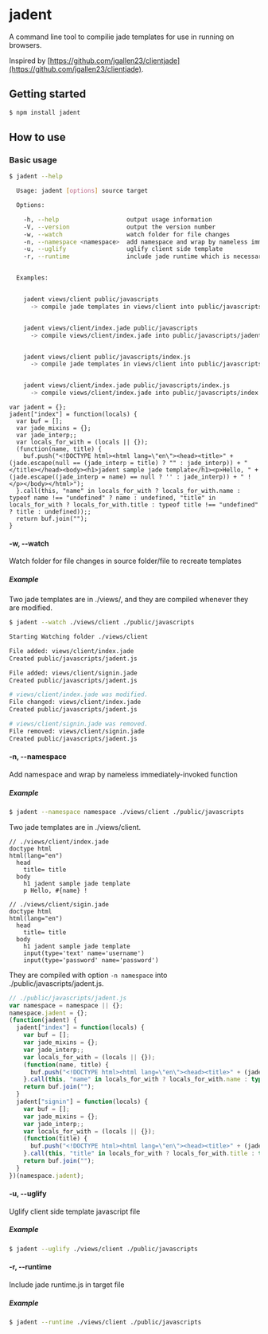 # jadent
A command line tool to compilie jade templates for use in running on browsers.

Inspired by [https://github.com/jgallen23/clientjade](https://github.com/jgallen23/clientjade).

## Getting started
```bash
$ npm install jadent
```

## How to use
### Basic usage

```bash
$ jadent --help

  Usage: jadent [options] source target

  Options:

    -h, --help                   output usage information
    -V, --version                output the version number
    -w, --watch                  watch folder for file changes
    -n, --namespace <namespace>  add namespace and wrap by nameless immediately-invoked function
    -u, --uglify                 uglify client side template
    -r, --runtime                include jade runtime which is necessary for client browser


  Examples:


    jadent views/client public/javascripts
      -> compile jade templates in views/client into public/javascripts/jadent.js


    jadent views/client/index.jade public/javascripts
      -> compile views/client/index.jade into public/javascripts/jadent.js


    jadent views/client public/javascripts/index.js
      -> compile jade templates in views/client into public/javascripts/index.js


    jadent views/client/index.jade public/javascripts/index.js
      -> compile views/client/index.jade into public/javascripts/index.js
```

```jacascript
var jadent = {};
jadent["index"] = function(locals) {
  var buf = [];
  var jade_mixins = {};
  var jade_interp;;
  var locals_for_with = (locals || {});
  (function(name, title) {
    buf.push("<!DOCTYPE html><html lang=\"en\"><head><title>" + (jade.escape(null == (jade_interp = title) ? "" : jade_interp)) + "</title></head><body><h1>jadent sample jade template</h1><p>Hello, " + (jade.escape((jade_interp = name) == null ? '' : jade_interp)) + " !</p></body></html>");
  }.call(this, "name" in locals_for_with ? locals_for_with.name : typeof name !== "undefined" ? name : undefined, "title" in locals_for_with ? locals_for_with.title : typeof title !== "undefined" ? title : undefined));;
  return buf.join("");
}
```

#### -w, --watch
Watch folder for file changes in source folder/file to recreate templates

##### Example
Two jade templates are in ./views/, and they are compiled whenever they are modified.

```bash
$ jadent --watch ./views/client ./public/javascripts

Starting Watching folder ./views/client

File added: views/client/index.jade
Created public/javascripts/jadent.js

File added: views/client/signin.jade
Created public/javascripts/jadent.js

# views/client/index.jade was modified.
File changed: views/client/index.jade
Created public/javascripts/jadent.js

# views/client/signin.jade was removed.
File removed: views/client/signin.jade
Created public/javascripts/jadent.js
```

#### -n, --namespace <namespace>
Add namespace and wrap by nameless immediately-invoked function

##### Example
```bash
$ jadent --namespace namespace ./views/client ./public/javascripts
```

Two jade templates are in ./views/client.

```jade
// ./views/client/index.jade
doctype html
html(lang="en")
  head
    title= title
  body
    h1 jadent sample jade template
    p Hello, #{name} !
```

```jade
// ./views/client/sigin.jade
doctype html
html(lang="en")
  head
    title= title
  body
    h1 jadent sample jade template
    input(type='text' name='username')
    input(type='password' name='password')
```

They are compiled with option `-n namespace` into ./public/javascripts/jadent.js.

```javascript
// ./public/javascripts/jadent.js
var namespace = namespace || {};
namespace.jadent = {};
(function(jadent) {
  jadent["index"] = function(locals) {
    var buf = [];
    var jade_mixins = {};
    var jade_interp;;
    var locals_for_with = (locals || {});
    (function(name, title) {
      buf.push("<!DOCTYPE html><html lang=\"en\"><head><title>" + (jade.escape(null == (jade_interp = title) ? "" : jade_interp)) + "</title></head><body><h1>jadent sample jade template</h1><p>Hello, " + (jade.escape((jade_interp = name) == null ? '' : jade_interp)) + " !</p></body></html>");
    }.call(this, "name" in locals_for_with ? locals_for_with.name : typeof name !== "undefined" ? name : undefined, "title" in locals_for_with ? locals_for_with.title : typeof title !== "undefined" ? title : undefined));;
    return buf.join("");
  }
  jadent["signin"] = function(locals) {
    var buf = [];
    var jade_mixins = {};
    var jade_interp;;
    var locals_for_with = (locals || {});
    (function(title) {
      buf.push("<!DOCTYPE html><html lang=\"en\"><head><title>" + (jade.escape(null == (jade_interp = title) ? "" : jade_interp)) + "</title></head><body><h1>jadent sample jade template</h1><input type=\"text\" name=\"username\"><input type=\"password\" name=\"password\"></body></html>");
    }.call(this, "title" in locals_for_with ? locals_for_with.title : typeof title !== "undefined" ? title : undefined));;
    return buf.join("");
  }
})(namespace.jadent);
```

#### -u, --uglify
Uglify client side template javascript file

##### Example
```bash
$ jadent --uglify ./views/client ./public/javascripts
```

#### -r, --runtime
Include jade runtime.js in target file

##### Example
```bash
$ jadent --runtime ./views/client ./public/javascripts
```
